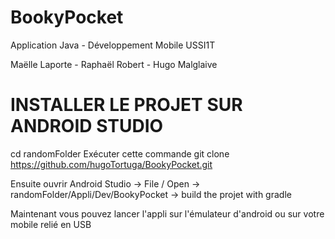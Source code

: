 # BookyPocket
Application Java - Développement Mobile USSI1T

Maëlle Laporte - Raphaël Robert - Hugo Malglaive

# INSTALLER LE PROJET SUR ANDROID STUDIO

cd randomFolder
Exécuter cette commande
git clone https://github.com/hugoTortuga/BookyPocket.git

Ensuite ouvrir Android Studio -> File / Open 
                              -> randomFolder/Appli/Dev/BookyPocket
                              -> build the projet with gradle
                              
Maintenant vous pouvez lancer l'appli sur l'émulateur d'android ou sur votre mobile relié en USB
